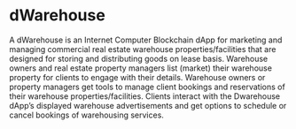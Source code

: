 # dWarehouse
A dWarehouse is an Internet Computer Blockchain dApp for marketing and managing commercial real estate warehouse properties/facilities that are designed for storing and distributing goods on lease basis. 
Warehouse owners and real estate property managers list (market) their warehouse property for clients to engage with their details.
Warehouse owners or property managers get tools to manage client bookings and reservations of their warehouse properties/facilities.
Clients interact with the Dwarehouse dApp’s displayed warehouse advertisements and get options to schedule or cancel bookings of warehousing services.
